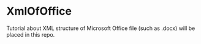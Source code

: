 # XmlOfOffice
Tutorial about XML structure of Microsoft Office file (such as .docx) will be placed in this repo.
